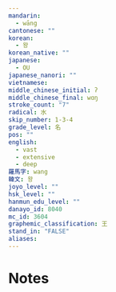 ```yaml
---
mandarin:
  - wāng
cantonese: ""
korean:
  - 왕
korean_native: ""
japanese:
  - OU
japanese_nanori: ""
vietnamese:
middle_chinese_initial: ʔ
middle_chinese_final: wɑŋ
stroke_count: "7"
radical: 水
skip_number: 1-3-4
grade_level: 名
pos: ""
english:
  - vast
  - extensive
  - deep
羅馬字: wang
韓文: 왕
joyo_level: ""
hsk_level: ""
hanmun_edu_level: ""
danayo_id: 8040
mc_id: 3604
graphemic_classification: 王
stand_in: "FALSE"
aliases:
---
```


# Notes
